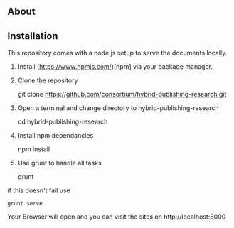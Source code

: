 About
-----




Installation
------------
This repository comes with a node.js setup to serve the documents locally.

1. Install (https://www.npmjs.com/)[npm] via your package manager.
2. Clone the repository
	
	git clone https://github.com/consortium/hybrid-publishing-research.git

2. Open a terminal and change directory to hybrid-publishing-research

	cd hybrid-publishing-research

3. Install npm dependancies

	npm install

4. Use grunt to handle all tasks

	grunt 

if this doesn't fail use

	grunt serve

Your Browser will open and you can visit the sites on http://localhost:8000


